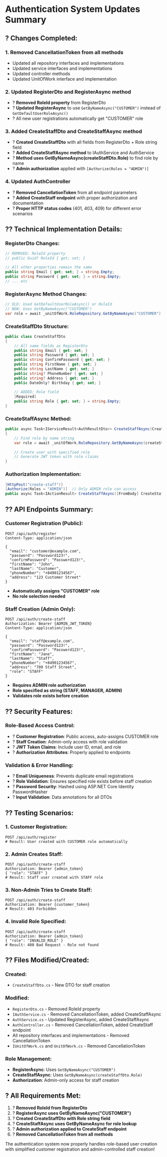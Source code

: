 # Authentication System Updates Summary

## ? **Changes Completed:**

### 1. **Removed CancellationToken from all methods**
   - Updated all repository interfaces and implementations
   - Updated service interfaces and implementations
   - Updated controller methods
   - Updated UnitOfWork interface and implementation

### 2. **Updated RegisterDto and RegisterAsync method**
   - ? **Removed RoleId property** from RegisterDto
   - ? **Updated RegisterAsync** to use `GetByNameAsync("CUSTOMER")` instead of `GetDefaultUserRoleAsync()`
   - ? All new user registrations automatically get "CUSTOMER" role

### 3. **Added CreateStaffDto and CreateStaffAsync method**
   - ? **Created CreateStaffDto** with all fields from RegisterDto + Role string field
   - ? **Added CreateStaffAsync method** to IAuthService and AuthService
   - ? **Method uses GetByNameAsync(createStaffDto.Role)** to find role by name
   - ? **Admin authorization** applied with `[Authorize(Roles = "ADMIN")]`

### 4. **Updated AuthController**
   - ? **Removed CancellationToken** from all endpoint parameters
   - ? **Added CreateStaff endpoint** with proper authorization and documentation
   - ? **Proper HTTP status codes** (401, 403, 409) for different error scenarios

## ?? **Technical Implementation Details:**

### **RegisterDto Changes:**
```csharp
// REMOVED: RoleId property
// public Guid? RoleId { get; set; }

// All other properties remain the same
public string Email { get; set; } = string.Empty;
public string Password { get; set; } = string.Empty;
// ... etc
```

### **RegisterAsync Method Changes:**
```csharp
// OLD: Used GetDefaultUserRoleAsync() or RoleId
// NEW: Uses GetByNameAsync("CUSTOMER")
var role = await _unitOfWork.RoleRepository.GetByNameAsync("CUSTOMER");
```

### **CreateStaffDto Structure:**
```csharp
public class CreateStaffDto
{
    // All same fields as RegisterDto
    public string Email { get; set; }
    public string Password { get; set; }
    public string ConfirmPassword { get; set; }
    public string FirstName { get; set; }
    public string LastName { get; set; }
    public string? PhoneNumber { get; set; }
    public string? Address { get; set; }
    public DateOnly? Birthday { get; set; }
    
    // ADDED: Role field
    [Required]
    public string Role { get; set; } = string.Empty;
}
```

### **CreateStaffAsync Method:**
```csharp
public async Task<IServiceResult<AuthResultDto>> CreateStaffAsync(CreateStaffDto createStaffDto)
{
    // Find role by name string
    var role = await _unitOfWork.RoleRepository.GetByNameAsync(createStaffDto.Role);
    
    // Create user with specified role
    // Generate JWT token with role claims
}
```

### **Authorization Implementation:**
```csharp
[HttpPost("create-staff")]
[Authorize(Roles = "ADMIN")]  // Only ADMIN role can access
public async Task<IActionResult> CreateStaffAsync([FromBody] CreateStaffDto createStaffDto)
```

## ?? **API Endpoints Summary:**

### **Customer Registration (Public):**
```http
POST /api/auth/register
Content-Type: application/json

{
  "email": "customer@example.com",
  "password": "Password123!",
  "confirmPassword": "Password123!",
  "firstName": "John",
  "lastName": "Customer",
  "phoneNumber": "+84901234567",
  "address": "123 Customer Street"
}
```
- **Automatically assigns "CUSTOMER" role**
- **No role selection needed**

### **Staff Creation (Admin Only):**
```http
POST /api/auth/create-staff
Authorization: Bearer {ADMIN_JWT_TOKEN}
Content-Type: application/json

{
  "email": "staff@example.com",
  "password": "Password123!",
  "confirmPassword": "Password123!",
  "firstName": "Jane",
  "lastName": "Staff",
  "phoneNumber": "+84901234567",
  "address": "789 Staff Street",
  "role": "STAFF"
}
```
- **Requires ADMIN role authorization**
- **Role specified as string (STAFF, MANAGER, ADMIN)**
- **Validates role exists before creation**

## ?? **Security Features:**

### **Role-Based Access Control:**
- ? **Customer Registration**: Public access, auto-assigns CUSTOMER role
- ? **Staff Creation**: Admin-only access with role validation
- ? **JWT Token Claims**: Include user ID, email, and role
- ? **Authorization Attributes**: Properly applied to endpoints

### **Validation & Error Handling:**
- ? **Email Uniqueness**: Prevents duplicate email registrations
- ? **Role Validation**: Ensures specified role exists before staff creation
- ? **Password Security**: Hashed using ASP.NET Core Identity PasswordHasher
- ? **Input Validation**: Data annotations for all DTOs

## ?? **Testing Scenarios:**

### **1. Customer Registration:**
```http
POST /api/auth/register
# Result: User created with CUSTOMER role automatically
```

### **2. Admin Creates Staff:**
```http
POST /api/auth/create-staff
Authorization: Bearer {admin_token}
{ "role": "STAFF" }
# Result: Staff user created with STAFF role
```

### **3. Non-Admin Tries to Create Staff:**
```http
POST /api/auth/create-staff
Authorization: Bearer {customer_token}
# Result: 403 Forbidden
```

### **4. Invalid Role Specified:**
```http
POST /api/auth/create-staff
Authorization: Bearer {admin_token}
{ "role": "INVALID_ROLE" }
# Result: 400 Bad Request - Role not found
```

## ?? **Files Modified/Created:**

### **Created:**
- `CreateStaffDto.cs` - New DTO for staff creation

### **Modified:**
- `RegisterDto.cs` - Removed RoleId property
- `IAuthService.cs` - Removed CancellationToken, added CreateStaffAsync
- `AuthService.cs` - Updated RegisterAsync, added CreateStaffAsync
- `AuthController.cs` - Removed CancellationToken, added CreateStaff endpoint
- All repository interfaces and implementations - Removed CancellationToken
- `IUnitOfWork.cs` and `UnitOfWork.cs` - Removed CancellationToken

### **Role Management:**
- **RegisterAsync**: Uses `GetByNameAsync("CUSTOMER")`
- **CreateStaffAsync**: Uses `GetByNameAsync(createStaffDto.Role)`
- **Authorization**: Admin-only access for staff creation

## ? **All Requirements Met:**

1. ? **Removed RoleId from RegisterDto**
2. ? **RegisterAsync uses GetByNameAsync("CUSTOMER")**
3. ? **Created CreateStaffDto with Role string field**
4. ? **CreateStaffAsync uses GetByNameAsync for role lookup**
5. ? **Admin authorization applied to CreateStaff endpoint**
6. ? **Removed CancellationToken from all methods**

The authentication system now properly handles role-based user creation with simplified customer registration and admin-controlled staff creation!